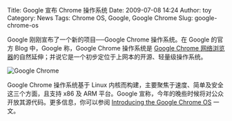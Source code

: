Title: Google 宣布 Chrome 操作系统
Date: 2009-07-08 14:24
Author: toy
Category: News
Tags: Chrome OS, Google, Google Chrome
Slug: google-chrome-os

Google 刚刚宣布了一个新的项目──Google Chrome 操作系统。在 Google 的官方
Blog 中，Google 称，Google Chrome 操作系统是 [Google Chrome
网络浏览器](http://linuxtoy.org/tag/google-chrome)的自然延伸；并说它是一个初步定位于上网本的开源、轻量级操作系统。

![Google Chrome](http://i.linuxtoy.org/images/2009/01/chrome.jpg)

Google Chrome 操作系统基于 Linux
内核而构建，主要聚焦于速度、简单及安全这三个方面，且支持 x86 及 ARM
平台。Google
宣称，今年的晚些时候将对公众开放其源代码。更多信息，你可以参阅
[Introducing the Google Chrome
OS](http://feedproxy.google.com/~r/blogspot/MKuf/~3/kVjpwpEelWE/introducing-google-chrome-os.html)
一文。
